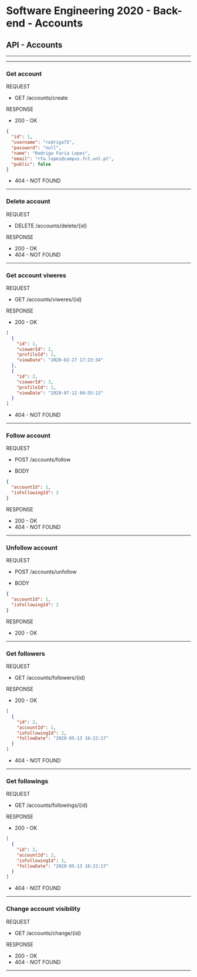 # Software Engineering 2020 - Back-end - Accounts

## API - Accounts

---

---

### Get account

REQUEST

- GET /accounts/create

RESPONSE

- 200 - OK

```json
{
  "id": 1,
  "username": "rodrigo75",
  "password": "null",
  "name": "Rodrigo Faria Lopes",
  "email": "rfa.lopes@campus.fct.unl.pt",
  "public": false
}
```

- 404 - NOT FOUND

---

### Delete account

REQUEST

- DELETE /accounts/delete/{id}

RESPONSE

- 200 - OK
- 404 - NOT FOUND

---

### Get account viweres

REQUEST

- GET /accounts/viweres/{id}

RESPONSE

- 200 - OK

```json
[
  {
    "id": 1,
    "viewerId": 2,
    "profileId": 1,
    "viewDate": "2020-02-27 17:23:34"
  },
  {
    "id": 2,
    "viewerId": 3,
    "profileId": 1,
    "viewDate": "2020-07-12 04:55:13"
  }
]
```

- 404 - NOT FOUND

---

### Follow account

REQUEST

- POST /accounts/follow

- BODY

```json
{
  "accountId": 1,
  "isFollowingId": 2
}
```

RESPONSE

- 200 - OK
- 404 - NOT FOUND

---

### Unfollow account

REQUEST

- POST /accounts/unfollow

- BODY

```json
{
  "accountId": 1,
  "isFollowingId": 2
}
```

RESPONSE

- 200 - OK

---

### Get followers

REQUEST

- GET /accounts/followers/{id}

RESPONSE

- 200 - OK

```json
[
  {
    "id": 2,
    "accountId": 1,
    "isFollowingId": 2,
    "followDate": "2020-05-13 16:22:17"
  }
]
```

- 404 - NOT FOUND

---

### Get followings

REQUEST

- GET /accounts/followings/{id}

RESPONSE

- 200 - OK

```json
[
  {
    "id": 2,
    "accountId": 2,
    "isFollowingId": 1,
    "followDate": "2020-05-13 16:22:17"
  }
]
```

- 404 - NOT FOUND

---

### Change account visibility

REQUEST

- GET /accounts/change/{id}

RESPONSE

- 200 - OK
- 404 - NOT FOUND

---
